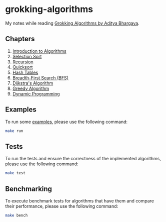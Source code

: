 # grokking-algorithms

My notes while reading [Grokking Algorithms by Aditya Bhargava](https://www.manning.com/books/grokking-algorithms).

## Chapters

1. [Introduction to Algorithms](./chapter1)
2. [Selection Sort](./chapter2)
3. [Recursion](./chapter3)
4. [Quicksort](./chapter4)
5. [Hash Tables](./chapter5)
6. [Breadth-First Search (BFS)](./chapter6)
7. [Dijkstra's Algorithm](./chapter7)
8. [Greedy Algorithm](./chapter8)
9. [Dynamic Programming](./chapter9)

## Examples

To run some [examples](./example.go), please use the following command:

```sh
make run
```

## Tests

To run the tests and ensure the correctness of the implemented algorithms, please use the following command:

```sh
make test
```

## Benchmarking

To execute benchmark tests for algorithms that have them and compare their performance, please use the following command:

```sh
make bench
```
